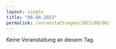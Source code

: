 ```yaml
---
layout: single
title: "06.08.2023"
permalink: /veranstaltungen/2023/08/06/
---
```


Keine Veranstaltung an diesem Tag.
